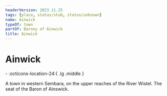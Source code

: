 ```yaml
---
headerVersion: 2023.11.25
tags: [place, status/stub, status/unknown]
name: Ainwick
typeOf: town
partOf: Barony of Ainwick
title: Ainwick
---
```

# Ainwick
<div class="grid cards ext-narrow-margin ext-one-column" markdown>
-    :octicons-location-24:{ .lg .middle }   
</div>


A town in western Sembara, on the upper reaches of the River Wistel. The seat of the Baron of Ainswick. 
